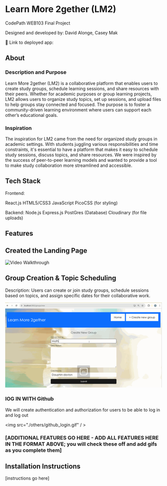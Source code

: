 # Learn More 2gether (LM2)

CodePath WEB103 Final Project

Designed and developed by: David Alonge, Casey Mak

🔗 Link to deployed app:

## About

### Description and Purpose

Learn More 2gether (LM2) is a collaborative platform that enables users to create study groups, schedule learning sessions, and share resources with their peers. Whether for academic purposes or group learning projects, LM2 allows users to organize study topics, set up sessions, and upload files to help groups stay connected and focused. The purpose is to foster a community-driven learning environment where users can support each other’s educational goals.

### Inspiration

The inspiration for LM2 came from the need for organized study groups in academic settings. With students juggling various responsibilities and time constraints, it's essential to have a platform that makes it easy to schedule study sessions, discuss topics, and share resources. We were inspired by the success of peer-to-peer learning models and wanted to provide a tool to make study collaboration more streamlined and accessible.

## Tech Stack

Frontend:

React.js
HTML5/CSS3
JavaScript
PicoCSS (for styling)

Backend:
Node.js
Express.js
PostGres (Database)
Cloudinary (for file uploads)

## Features

## Created the Landing Page
<img src='./others/landing_page.gif' title='Video Walkthrough' width='' alt='Video Walkthrough' />


## Group Creation & Topic Scheduling
Description: Users can create or join study groups, schedule sessions based on topics, and assign specific dates for their collaborative work.

<img src="./others/new_group_and_sessions.gif"/>


### lOG IN WITH Github 

We will create authentication and authorization for users to be able to log in and log out

<img src="./others/github_login.gif" / >


### [ADDITIONAL FEATURES GO HERE - ADD ALL FEATURES HERE IN THE FORMAT ABOVE; you will check these off and add gifs as you complete them]

## Installation Instructions

[instructions go here]
